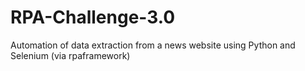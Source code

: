 # RPA-Challenge-3.0
Automation of data extraction from a news website using Python and Selenium (via rpaframework)
